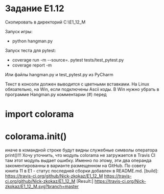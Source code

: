 # Задание E1.12

Скопировать в директорий C:\E1_12_M

  Запуск игры:
  - python hangman.py

  Запуск теста для pytest:
  - coverage run -m --source=. pytest tests/test_pytest.py
  - coverage report -m

Или файлы  hangman.py и test_pytest.py из PyCharm

Текст в консоли должен выводится с цветными вставками.
На Linux обязательно, на Win, если подключены Ascii коды.
В Win нужно убрать в программе Hangman.py
комментарии (#) перед
# import colorama
# colorama.init()
иначе в командной строке будут видны служебные символы оператора print()!!!
Хочу уточнить, что модуль colorama не загружается в Travis CI
там этот модуль выдает ошибку.
Именно по этому, эти два операнда закоментированны в варианте размещенном на GitHub.
По совету юнита 11 в E1 - статус последней сборки добавлен в README.md.
[build]:  https://travis-ci.org/github/Nick-zkokaz/E1_12_M
https://travis-ci.org/github/Nick-zkokaz/E1_12_M
[Result:] https://travis-ci.org/Nick-zkokaz/E1_12_M.svg?branch=master

